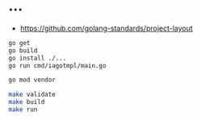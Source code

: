 # ...


* https://github.com/golang-standards/project-layout


```bash
go get
go build
go install ./...
go run cmd/iagotmpl/main.go

go mod vendor

make validate
make build
make run
```
